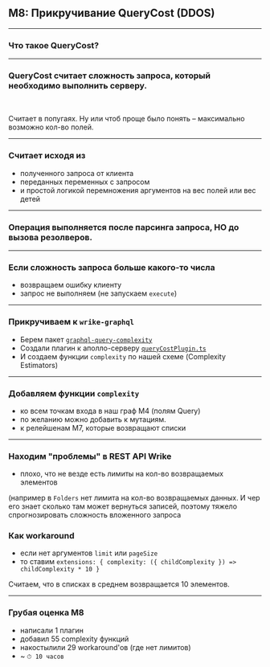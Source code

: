 ## M8: Прикручивание QueryCost (DDOS)

-----

### Что такое QueryCost?

-----

### QueryCost считает сложность запроса, который необходимо выполнить серверу. <!-- .element: class="orange" -->

<br/>

Считает в попугаях. Ну или чтоб проще было понять – максимально возможно кол-во полей. <!-- .element: class="fragment" -->

-----

### Считает исходя из <!-- .element: class="orange" -->

- полученного запроса от клиента <!-- .element: class="fragment" -->
- переданных переменных с запросом <!-- .element: class="fragment" -->
- и простой логикой перемножения аргументов на вес полей или вес детей <!-- .element: class="fragment" -->

-----

### Операция выполняется после парсинга запроса, НО до вызова резолверов.

-----

### Если сложность запроса больше какого-то числа

- возвращаем ошибку клиенту
- запрос не выполняем (не запускаем `execute`)

-----

### Прикручиваем к `wrike-graphql`

- Берем пакет [`graphql-query-complexity`](https://github.com/slicknode/graphql-query-complexity)
- Создали плагин к аполло-серверу [`queryCostPlugin.ts`](https://github.com/nodkz/wrike-graphql/blob/master/src/queryCostPlugin.ts)
- И создаем функции `complexity` по нашей схеме (Complexity Estimators)

-----

### Добавляем функции `complexity`

- ко всем точкам входа в наш граф M4 (полям Query)
- по желанию можно добавить к мутациям.
- к релейшенам M7, которые возвращают списки
  
-----

### Находим "проблемы" в REST API Wrike

- плохо, что не везде есть лимиты на кол-во возвращаемых элементов

(например в `Folders` нет лимита на кол-во возвращаемых данных. И чер его знает сколько там может вернуться записей, поэтому тяжело спрогнозировать сложность вложенного запроса

### Как workaround

- если нет аргументов `limit` или `pageSize`
- то ставим `extensions: { complexity: ({ childComplexity }) => childComplexity * 10 }`

Cчитаем, что в списках в среднем возвращается 10 элементов.

-----

### Грубая оценка M8

- написали 1 плагин
- добавил 55 complexity функций
- накостылили 29 workaround'ов (где нет лимитов)
- ~ `⏱ 10 часов`
